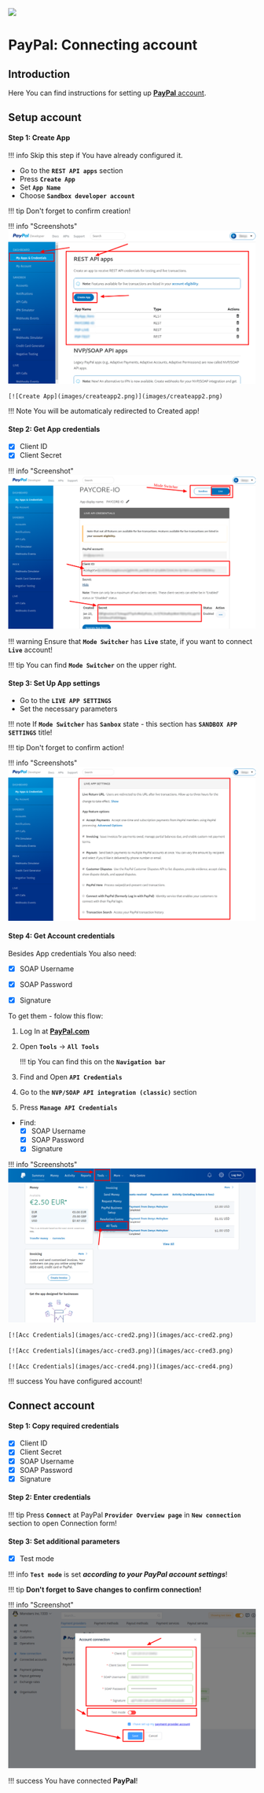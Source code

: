 <img src="https://static.openfintech.io/payment_providers/paypal/logo.svg?w=400" width="400px">

# PayPal: Connecting account

## Introduction

Here You can find  instructions for setting up <a href="https://developer.paypal.com/" target="_blank" rel="noopener"> **PayPal** account</a>.

## Setup account

#### Step 1: Create App

!!! info
     Skip this step if You have already configured it.

- Go to the **```REST API apps```** section
- Press **```Create App```**
- Set **```App Name```** 
- Choose **```Sandbox developer account```**

!!! tip
    Don't forget to confirm creation!


!!! info "Screenshots"
    [![Create App](images/createapp1.png)](images/createapp1.png)

    [![Create App](images/createapp2.png)](images/createapp2.png)

!!! Note
    You will be automaticaly redirected to Created app!

#### Step 2: Get App credentials

- [x] Client ID
- [x] Client Secret

!!! info "Screenshot"
    [![App Credentials](images/appcred1.png)](images/appcred1.png)

!!! warning
    Ensure that **```Mode Switcher```** has **```Live```** state, if you want to connect **```Live```** account!
    
!!! tip
    You can find **```Mode Switcher```** on the upper right.


#### Step 3: Set Up App settings
- Go to the  **```LIVE APP SETTINGS```**
- Set the necessary parameters

!!! note
    If **```Mode Switcher```** has **```Sanbox```** state - this section has **```SANDBOX APP SETTINGS```** title!

!!! tip
    Don't forget to confirm action!

!!! info "Screenshots"
    [![Set Up](images/setup1.png)](images/setup1.png)


#### Step 4: Get Account credentials

Besides App credentials You also need:

- [x] SOAP Username
- [x] SOAP Password
- [x] Signature


To get them - folow this flow:

1. Log In at  <a href="https://paypal.com/" target="_blank" rel="noopener">  **PayPal.com**</a> 
2. Open **```Tools```** -> **```All Tools```** 
    
    !!! tip
        You can find this on the **```Navigation bar```**

3. Find  and Open **```API Credentials```**

5. Go to the **```NVP/SOAP API integration (classic)```** section
6. Press **```Manage API Credentials```**

- Find:
    - [x] SOAP Username
    - [x] SOAP Password
    - [x] Signature

!!! info "Screenshots"
    [![Acc Credentials](images/acc-cred1.png)](images/acc-cred1.png)

    [![Acc Credentials](images/acc-cred2.png)](images/acc-cred2.png)

    [![Acc Credentials](images/acc-cred3.png)](images/acc-cred3.png)

    [![Acc Credentials](images/acc-cred4.png)](images/acc-cred4.png)

!!! success
    You have configured account!

## Connect account

#### Step 1: Copy required credentials

- [x] Client ID
- [x] Client Secret
- [x] SOAP Username
- [x] SOAP Password
- [x] Signature

#### Step 2: Enter credentials

!!! tip
    Press **```Connect```** at PayPal **```Provider Overview page```** in **```New connection```** section to open Connection form!

#### Step 3: Set additional parameters

- [x] Test mode

!!! info
    **```Test mode```** is set **_according to your PayPal account settings_**!

!!! tip
    **Don't forget to Save changes to confirm connection!**

!!! info "Screenshot"
    [![Connect](images/paypal-step_connect.png)](images/paypal-step_connect.png)


!!! success
    You have connected **PayPal**!